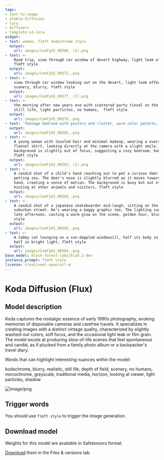 ```yaml
---
tags:
- text-to-image
- stable-diffusion
- lora
- diffusers
- template:sd-lora
widget:
- text: woman, flmft kodachrome style
  output:
    url: images/ComfyUI_00566_ (2).png
- text: >-
    Road trip, view through car window of desert highway, light leak effect,
    flmft style
  output:
    url: images/ComfyUI_00572_.png
- text: >-
    view through car window looking out on the desert, light leak effect,
    scenery, blurry, flmft style
  output:
    url: images/ComfyUI_00577_ (1).png
- text: >-
    the morning after new years eve with scattered party tinsel on the floor,
    still life, light particles, no humans,  flmft style
  output:
    url: images/ComfyUI_00578_.png
- text: 'Teenage bedroom with posters and clutter, warm color palette, flmft style '
  output:
    url: images/ComfyUI_00581_.png
- text: >-
    A young woman with tousled hair and minimal makeup, wearing a oversized
    flannel shirt, looking directly at the camera with a slight smile. The
    background is slightly out of focus, suggesting a cozy bedroom, kodachrome,
    flmft style
  output:
    url: images/ComfyUI_00583_ (1).png
- text: >-
    A candid shot of a child's hand reaching out to pet a curious deer at a
    petting zoo. The deer's nose is slightly blurred as it moves towards the
    hand, creating a sense of motion. The background is busy but out of focus,
    hinting at other animals and visitors, flmft style
  output:
    url: images/ComfyUI_00584_.png
- text: >-
    A candid shot of a japanese skateboarder mid-laugh, sitting on the curb of a
    suburban street. He's wearing a baggy graphic tee, The lighting suggests
    late afternoon, casting a warm glow on the scene, golden hour, blur, flmft
    style
  output:
    url: images/ComfyUI_00593_.png
- text: >-
    A tabby cat lounging on a sun-dappled windowsill, half its body in shadow,
    half in bright light, flmft style
  output:
    url: images/ComfyUI_00594_.png
base_model: black-forest-labs/FLUX.1-dev
instance_prompt: flmft style
license: creativeml-openrail-m
---
```

# Koda Diffusion (Flux)

<Gallery />

## Model description 

Koda captures the nostalgic essence of early 1990s photography, evoking memories of disposable cameras and carefree travels. It specializes in creating images with a distinct vintage quality, characterized by slightly washed-out colors, soft focus, and the occasional light leak or film grain. The model excels at producing slice-of-life scenes that feel spontaneous and candid, as if plucked from a family photo album or a backpacker&#39;s travel diary. 

Words that can highlight interesting nuances within the model:

kodachrome, blurry, realistic, still life, depth of field, scenery, no humans, monochrome, greyscale, traditional media, horizon, looking at viewer, light particles, shadow


![image/png](https://cdn-uploads.huggingface.co/production/uploads/635dd6cd4fabde0df74aeae6/7CqMzFOlH6yoM-NpQdYDs.png)

## Trigger words

You should use `flmft style` to trigger the image generation.


## Download model

Weights for this model are available in Safetensors format.

[Download](/alvdansen/flux-koda/tree/main) them in the Files & versions tab.
